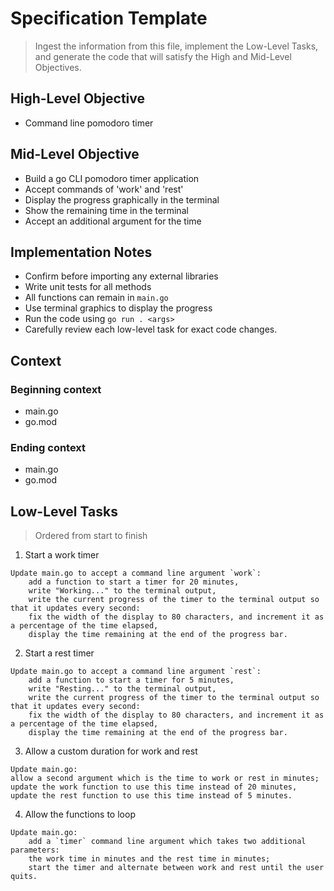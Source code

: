 # Specification Template
> Ingest the information from this file, implement the Low-Level Tasks, and generate the code that will satisfy the High and Mid-Level Objectives.

## High-Level Objective

- Command line pomodoro timer

## Mid-Level Objective

- Build a go CLI pomodoro timer application
- Accept commands of 'work' and 'rest'
- Display the progress graphically in the terminal
- Show the remaining time in the terminal
- Accept an additional argument for the time

## Implementation Notes
- Confirm before importing any external libraries
- Write unit tests for all methods
- All functions can remain in `main.go`
- Use terminal graphics to display the progress
- Run the code using `go run . <args>`
- Carefully review each low-level task for exact code changes.

## Context

### Beginning context
- main.go
- go.mod

### Ending context  
- main.go
- go.mod

## Low-Level Tasks
> Ordered from start to finish

1. Start a work timer
```aider
Update main.go to accept a command line argument `work`: 
    add a function to start a timer for 20 minutes,
    write "Working..." to the terminal output,
    write the current progress of the timer to the terminal output so that it updates every second:
    fix the width of the display to 80 characters, and increment it as a percentage of the time elapsed,
    display the time remaining at the end of the progress bar.
```
2. Start a rest timer
```aider
Update main.go to accept a command line argument `rest`:
    add a function to start a timer for 5 minutes,
    write "Resting..." to the terminal output,
    write the current progress of the timer to the terminal output so that it updates every second:
    fix the width of the display to 80 characters, and increment it as a percentage of the time elapsed,
    display the time remaining at the end of the progress bar.
```
3. Allow a custom duration for work and rest
```aider
Update main.go:
allow a second argument which is the time to work or rest in minutes;
update the work function to use this time instead of 20 minutes,
update the rest function to use this time instead of 5 minutes.
```
4. Allow the functions to loop
```aider
Update main.go:
    add a `timer` command line argument which takes two additional parameters:
    the work time in minutes and the rest time in minutes;
    start the timer and alternate between work and rest until the user quits.
```
